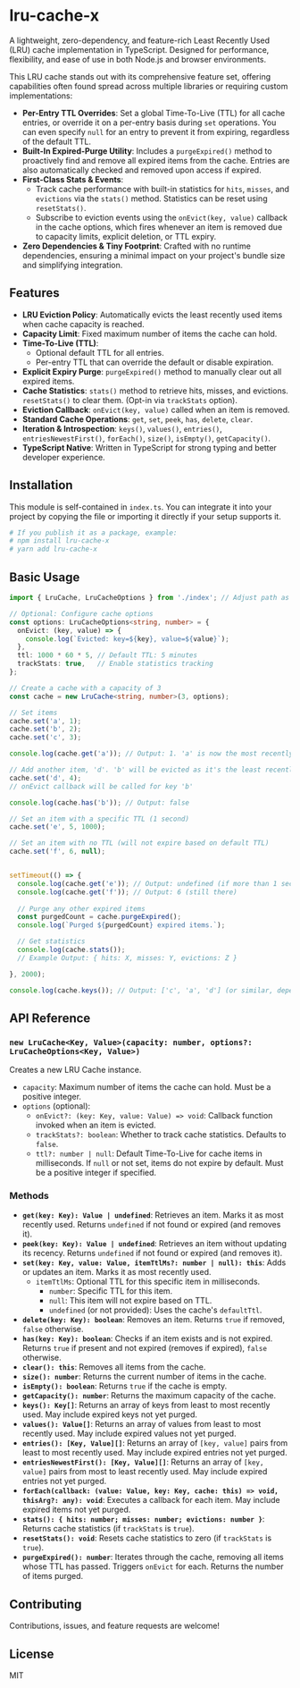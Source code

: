 # lru-cache-x

A lightweight, zero-dependency, and feature-rich Least Recently Used (LRU) cache implementation in TypeScript. Designed for performance, flexibility, and ease of use in both Node.js and browser environments.

This LRU cache stands out with its comprehensive feature set, offering capabilities often found spread across multiple libraries or requiring custom implementations:

*   **Per-Entry TTL Overrides**: Set a global Time-To-Live (TTL) for all cache entries, or override it on a per-entry basis during `set` operations. You can even specify `null` for an entry to prevent it from expiring, regardless of the default TTL.
*   **Built-In Expired-Purge Utility**: Includes a `purgeExpired()` method to proactively find and remove all expired items from the cache. Entries are also automatically checked and removed upon access if expired.
*   **First-Class Stats & Events**:
    *   Track cache performance with built-in statistics for `hits`, `misses`, and `evictions` via the `stats()` method. Statistics can be reset using `resetStats()`.
    *   Subscribe to eviction events using the `onEvict(key, value)` callback in the cache options, which fires whenever an item is removed due to capacity limits, explicit deletion, or TTL expiry.
*   **Zero Dependencies & Tiny Footprint**: Crafted with no runtime dependencies, ensuring a minimal impact on your project's bundle size and simplifying integration.

## Features

*   **LRU Eviction Policy**: Automatically evicts the least recently used items when cache capacity is reached.
*   **Capacity Limit**: Fixed maximum number of items the cache can hold.
*   **Time-To-Live (TTL)**:
    *   Optional default TTL for all entries.
    *   Per-entry TTL that can override the default or disable expiration.
*   **Explicit Expiry Purge**: `purgeExpired()` method to manually clear out all expired items.
*   **Cache Statistics**: `stats()` method to retrieve hits, misses, and evictions. `resetStats()` to clear them. (Opt-in via `trackStats` option).
*   **Eviction Callback**: `onEvict(key, value)` called when an item is removed.
*   **Standard Cache Operations**: `get`, `set`, `peek`, `has`, `delete`, `clear`.
*   **Iteration & Introspection**: `keys()`, `values()`, `entries()`, `entriesNewestFirst()`, `forEach()`, `size()`, `isEmpty()`, `getCapacity()`.
*   **TypeScript Native**: Written in TypeScript for strong typing and better developer experience.

## Installation

This module is self-contained in `index.ts`. You can integrate it into your project by copying the file or importing it directly if your setup supports it.

```bash
# If you publish it as a package, example:
# npm install lru-cache-x
# yarn add lru-cache-x
```

## Basic Usage

```typescript
import { LruCache, LruCacheOptions } from './index'; // Adjust path as needed

// Optional: Configure cache options
const options: LruCacheOptions<string, number> = {
  onEvict: (key, value) => {
    console.log(`Evicted: key=${key}, value=${value}`);
  },
  ttl: 1000 * 60 * 5, // Default TTL: 5 minutes
  trackStats: true,   // Enable statistics tracking
};

// Create a cache with a capacity of 3
const cache = new LruCache<string, number>(3, options);

// Set items
cache.set('a', 1);
cache.set('b', 2);
cache.set('c', 3);

console.log(cache.get('a')); // Output: 1. 'a' is now the most recently used.

// Add another item, 'd'. 'b' will be evicted as it's the least recently used.
cache.set('d', 4);
// onEvict callback will be called for key 'b'

console.log(cache.has('b')); // Output: false

// Set an item with a specific TTL (1 second)
cache.set('e', 5, 1000);

// Set an item with no TTL (will not expire based on default TTL)
cache.set('f', 6, null);


setTimeout(() => {
  console.log(cache.get('e')); // Output: undefined (if more than 1 second has passed)
  console.log(cache.get('f')); // Output: 6 (still there)
  
  // Purge any other expired items
  const purgedCount = cache.purgeExpired();
  console.log(`Purged ${purgedCount} expired items.`);

  // Get statistics
  console.log(cache.stats());
  // Example Output: { hits: X, misses: Y, evictions: Z }

}, 2000);

console.log(cache.keys()); // Output: ['c', 'a', 'd'] (or similar, depending on exact timing of get('a'))
```

## API Reference

### `new LruCache<Key, Value>(capacity: number, options?: LruCacheOptions<Key, Value>)`

Creates a new LRU Cache instance.

*   `capacity`: Maximum number of items the cache can hold. Must be a positive integer.
*   `options` (optional):
    *   `onEvict?: (key: Key, value: Value) => void`: Callback function invoked when an item is evicted.
    *   `trackStats?: boolean`: Whether to track cache statistics. Defaults to `false`.
    *   `ttl?: number | null`: Default Time-To-Live for cache items in milliseconds. If `null` or not set, items do not expire by default. Must be a positive integer if specified.

### Methods

*   **`get(key: Key): Value | undefined`**: Retrieves an item. Marks it as most recently used. Returns `undefined` if not found or expired (and removes it).
*   **`peek(key: Key): Value | undefined`**: Retrieves an item without updating its recency. Returns `undefined` if not found or expired (and removes it).
*   **`set(key: Key, value: Value, itemTtlMs?: number | null): this`**: Adds or updates an item. Marks it as most recently used.
    *   `itemTtlMs`: Optional TTL for this specific item in milliseconds.
        *   `number`: Specific TTL for this item.
        *   `null`: This item will not expire based on TTL.
        *   `undefined` (or not provided): Uses the cache's `defaultTtl`.
*   **`delete(key: Key): boolean`**: Removes an item. Returns `true` if removed, `false` otherwise.
*   **`has(key: Key): boolean`**: Checks if an item exists and is not expired. Returns `true` if present and not expired (removes if expired), `false` otherwise.
*   **`clear(): this`**: Removes all items from the cache.
*   **`size(): number`**: Returns the current number of items in the cache.
*   **`isEmpty(): boolean`**: Returns `true` if the cache is empty.
*   **`getCapacity(): number`**: Returns the maximum capacity of the cache.
*   **`keys(): Key[]`**: Returns an array of keys from least to most recently used. May include expired keys not yet purged.
*   **`values(): Value[]`**: Returns an array of values from least to most recently used. May include expired values not yet purged.
*   **`entries(): [Key, Value][]`**: Returns an array of `[key, value]` pairs from least to most recently used. May include expired entries not yet purged.
*   **`entriesNewestFirst(): [Key, Value][]`**: Returns an array of `[key, value]` pairs from most to least recently used. May include expired entries not yet purged.
*   **`forEach(callback: (value: Value, key: Key, cache: this) => void, thisArg?: any): void`**: Executes a callback for each item. May include expired items not yet purged.
*   **`stats(): { hits: number; misses: number; evictions: number }`**: Returns cache statistics (if `trackStats` is `true`).
*   **`resetStats(): void`**: Resets cache statistics to zero (if `trackStats` is `true`).
*   **`purgeExpired(): number`**: Iterates through the cache, removing all items whose TTL has passed. Triggers `onEvict` for each. Returns the number of items purged.

## Contributing

Contributions, issues, and feature requests are welcome!

## License

MIT
